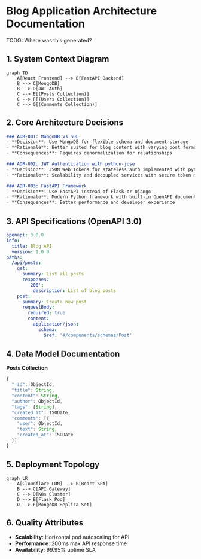 # Blog Application Architecture Documentation
TODO: Where was this generated?

## 1. System Context Diagram
```mermaid
graph TD
    A[React Frontend] --> B[FastAPI Backend]
    B --> C[MongoDB]
    B --> D[JWT Auth]
    C --> E[(Posts Collection)]
    C --> F[(Users Collection)]
    C --> G[(Comments Collection)]
```

## 2. Core Architecture Decisions
```markdown
### ADR-001: MongoDB vs SQL
- **Decision**: Use MongoDB for flexible schema and document storage
- **Rationale**: Better suited for blog content with varying post formats
- **Consequences**: Requires denormalization for relationships

### ADR-002: JWT Authentication with python-jose
- **Decision**: JSON Web Tokens for stateless auth implemented with python-jose
- **Rationale**: Scalability and decoupled services with secure token management

### ADR-003: FastAPI Framework
- **Decision**: Use FastAPI instead of Flask or Django
- **Rationale**: Modern Python framework with built-in OpenAPI documentation, async support, and type checking
- **Consequences**: Better performance and developer experience
```

## 3. API Specifications (OpenAPI 3.0)
```yaml
openapi: 3.0.0
info:
  title: Blog API
  version: 1.0.0
paths:
  /api/posts:
    get:
      summary: List all posts
      responses:
        '200':
          description: List of blog posts
    post:
      summary: Create new post
      requestBody:
        required: true
        content:
          application/json:
            schema:
              $ref: '#/components/schemas/Post'
```

## 4. Data Model Documentation
**Posts Collection**
```javascript
{
  "_id": ObjectId,
  "title": String,
  "content": String,
  "author": ObjectId,
  "tags": [String],
  "created_at": ISODate,
  "comments": [{
    "user": ObjectId,
    "text": String,
    "created_at": ISODate
  }]
}
```

## 5. Deployment Topology
```mermaid
graph LR
    A[Cloudflare CDN] --> B[React SPA]
    B --> C[API Gateway]
    C --> D[K8s Cluster]
    D --> E[Flask Pod]
    D --> F[MongoDB Replica Set]
```

## 6. Quality Attributes
- **Scalability**: Horizontal pod autoscaling for API
- **Performance**: 200ms max API response time
- **Availability**: 99.95% uptime SLA